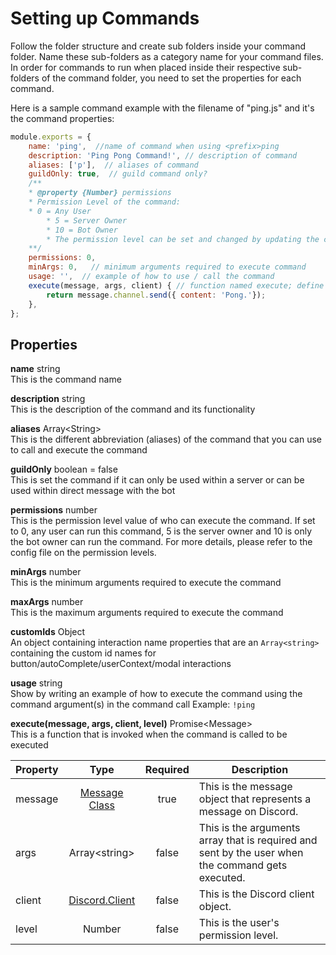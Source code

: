# Setting up Commands

Follow the folder structure and create sub folders inside your command folder. Name these sub-folders as a category name for your command files.  In order for commands to run when placed inside their respective sub-folders of the command folder, you need to set the properties for each command.

Here is a sample command example with the filename of "ping.js" and it's the command  properties:

```javascript
module.exports = {
	name: 'ping',  //name of command when using <prefix>ping
	description: 'Ping Pong Command!', // description of command
	aliases: ['p'],  // aliases of command
	guildOnly: true,  // guild command only?
	/**
	* @property {Number} permissions 
	* Permission Level of the command: 
	* 0 = Any User
        * 5 = Server Owner
        * 10 = Bot Owner
        * The permission level can be set and changed by updating the config.js file
	**/
	permissions: 0,  
	minArgs: 0,   // minimum arguments required to execute command
	usage: '',  // example of how to use / call the command
	execute(message, args, client) { // function named execute; define what the command does
		return message.channel.send({ content: 'Pong.'});
	},
};
```

## Properties

<p>
  <strong>name</strong> <span class="varType">string</span><br/>
  This is the command name
</p>

<p>
  <strong>description</strong> <span class="varType">string</span><br/>
  This is the description of the command and its functionality
</p>

<p>
  <strong>aliases</strong> <span class="varType">Array&lt;String&gt;</span><br/>
  This is the different abbreviation (aliases) of the command that you can use to call and execute the command
</p>

<p>
  <strong>guildOnly</strong> <span class="varType">boolean</span> = false
  <span class="optional-label"></span><br/>
  This is set the command if it can only be used within a server or can be used within direct message with the bot
</p>

<p>
  <strong>permissions</strong> <span class="varType">number</span><br/>
  This is the permission level value of who can execute the command. If set to 0, any user can run this command, 5 is the server owner and 10 is only the bot owner can run the command. For more details, please refer to the config file on the permission levels.
</p>

<p>
  <strong>minArgs</strong> <span class="varType">number</span><br/>
  This is the minimum arguments required to execute the command
</p>


<p class="hasLabel">
<strong>maxArgs</strong> <span class="varType">number</span>
<span class="optional-label"></span>
<br/>
<span>
This is the maximum arguments required to execute the command</span>
</p>

<p>
  <strong>customIds</strong> <span class="varType">Object</span><br/>
  An object containing interaction name properties that are an <code>Array&lt;string&gt;</code> containing the custom id names for button/autoComplete/userContext/modal interactions
</p>
<p>
  <strong>usage</strong> <span class="varType">string</span><br/>
  Show by writing an example of how to execute the command using the command argument(s) in the command call  Example: <code>!ping</code>
</p>

<p class="hasLabel">
  <strong>execute(message, args, client, level)</strong>
  <span class="varType">Promise&lt;Message&gt;</code></span><br/>
  This is a function that is invoked when the command is called to be executed
</p>

<table>
  <thead>
    <tr>
      <th>Property</th>
      <th align="center">Type</th>
      <th align="center">Required</th>
      <th>Description</th>
    </tr>
  </thead>
  <tbody>
    <tr>
      <td>message</td>
      <td align="center"><a href="https://discord.js.org/docs/packages/discord.js/main/Message:Class">Message Class</a></td>
      <td align="center">true</td>
      <td>This is the message object that represents a message on Discord.</td>
    </tr>
    <tr>
      <td>args</td>
      <td align="center">Array&lt;string&gt;</td>
      <td align="center">false</td>
      <td>This is the arguments array that is required and sent by the user when the command gets executed.</td>
    </tr>
    <tr>
      <td>client</td>
      <td align="center"><a href="https://discord.js.org/docs/packages/discord.js/main/BaseClient:Class">Discord.Client</a></td>
      <td align="center">false</td>
      <td>This is the Discord client object.</td>
    </tr>
    <tr>
      <td>level</td>
      <td align="center">Number</td>
      <td align="center">false</td>
      <td>This is the user's permission level.</td>
    </tr>
  </tbody>
</table>

